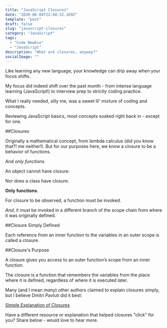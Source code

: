 ```yaml
---
title: "JavaScript Closures"
date: "2020-06-04T22:40:32.169Z"
template: "post"
draft: false
slug: "javascript-closures"
category: "JavaScript"
tags:
  - "Code Newbie"
  - "JavaScript"
description: "What are closures, anyway?"
socialImage: ""
---
```


Like learning any new language, your knowledge can drip away when your focus shifts.

My focus did indeed shift over the past month - from intense language learning (JavaScript!) to interview prep to strictly coding practice.

What I really needed, silly me, was a sweet lil' mixture of coding and concepts. 

Reviewing JavaScript basics, most concepts soaked right back in - except for one.

##Closures

Originally a mathematical concept, from lambda calculus (did you know that?! me neither!). But for our purposes here, we know a closure to be a behavior of functions.

And *only functions*.

An object cannot have closure.

Nor does a class have closure.

**Only functions.**

For closure to be observed, a function must be invoked.

*And*, it must be invoked in a different branch of the scope chain from where it was originally defined.

##Closure Simply Defined

Each reference from an inner function to the variables in an outer scope is called a closure.

##Closure's Purpose

A closure gives you access to an outer function’s scope from an inner function. 

The closure is a function that remembers the variables from the place where it is defined, regardless of where it is executed later.

Many (and I mean *many*) other authors claimed to explain closures simply, but I believe Dmitri Pavluti did it best:

[Simple Explanation of Closures](https://dmitripavlutin.com/simple-explanation-of-javascript-closures/)

Have a different resource or explanation that helped closures "click" for you? Share below - would love to hear more.

